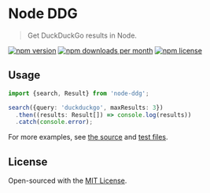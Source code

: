 # Node DDG

> Get DuckDuckGo results in Node.

[![npm version](https://img.shields.io/npm/v/node-ddg?color=blue&style=flat-square)](https://npmjs.com/package/node-ddg)
[![npm downloads per month](https://img.shields.io/npm/dm/node-ddg?color=blue&style=flat-square)](https://npmjs.com/package/node-ddg)
[![npm license](https://img.shields.io/npm/l/node-ddg?color=blue&style=flat-square)](https://npmjs.com/package/node-ddg)

## Usage

```typescript
import {search, Result} from 'node-ddg';

search({query: 'duckduckgo', maxResults: 3})
  .then((results: Result[]) => console.log(results))
  .catch(console.error);
```

For more examples, see [the source](https://git.holllo.cc/Bauke/node-ddg/src/branch/main/source/index.ts) and [test files](https://git.holllo.cc/Bauke/node-ddg/src/branch/main/tests/index.test.ts).

## License

Open-sourced with the [MIT License](https://git.holllo.cc/Bauke/node-ddg/src/branch/main/LICENSE).
